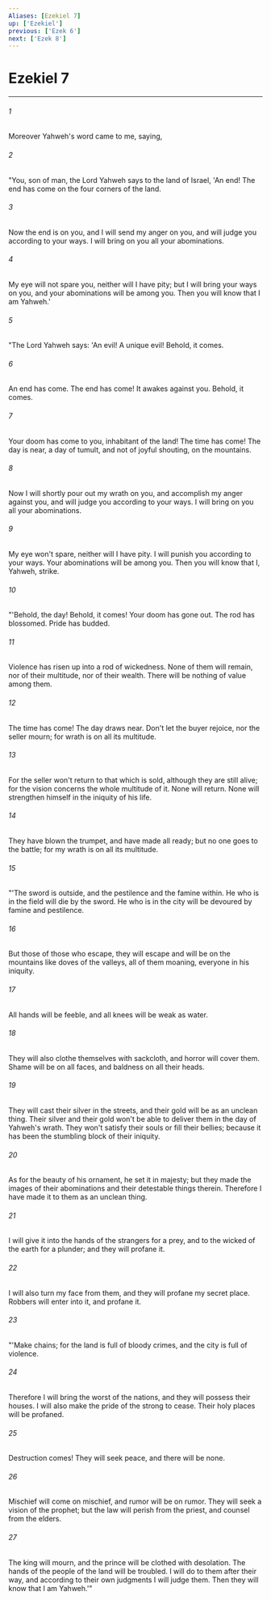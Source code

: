 ```yaml
---
Aliases: [Ezekiel 7]
up: ['Ezekiel']
previous: ['Ezek 6']
next: ['Ezek 8']
---
```

# Ezekiel 7
***





###### 1 

Moreover Yahweh's word came to me, saying, 



###### 2 

"You, son of man, the Lord Yahweh says to the land of Israel, 'An end! The end has come on the four corners of the land. 



###### 3 

Now the end is on you, and I will send my anger on you, and will judge you according to your ways. I will bring on you all your abominations. 



###### 4 

My eye will not spare you, neither will I have pity; but I will bring your ways on you, and your abominations will be among you. Then you will know that I am Yahweh.' 



###### 5 

"The Lord Yahweh says: 'An evil! A unique evil! Behold, it comes. 



###### 6 

An end has come. The end has come! It awakes against you. Behold, it comes. 



###### 7 

Your doom has come to you, inhabitant of the land! The time has come! The day is near, a day of tumult, and not of joyful shouting, on the mountains. 



###### 8 

Now I will shortly pour out my wrath on you, and accomplish my anger against you, and will judge you according to your ways. I will bring on you all your abominations. 



###### 9 

My eye won't spare, neither will I have pity. I will punish you according to your ways. Your abominations will be among you. Then you will know that I, Yahweh, strike. 



###### 10 

"'Behold, the day! Behold, it comes! Your doom has gone out. The rod has blossomed. Pride has budded. 



###### 11 

Violence has risen up into a rod of wickedness. None of them will remain, nor of their multitude, nor of their wealth. There will be nothing of value among them. 



###### 12 

The time has come! The day draws near. Don't let the buyer rejoice, nor the seller mourn; for wrath is on all its multitude. 



###### 13 

For the seller won't return to that which is sold, although they are still alive; for the vision concerns the whole multitude of it. None will return. None will strengthen himself in the iniquity of his life. 



###### 14 

They have blown the trumpet, and have made all ready; but no one goes to the battle; for my wrath is on all its multitude. 



###### 15 

"'The sword is outside, and the pestilence and the famine within. He who is in the field will die by the sword. He who is in the city will be devoured by famine and pestilence. 



###### 16 

But those of those who escape, they will escape and will be on the mountains like doves of the valleys, all of them moaning, everyone in his iniquity. 



###### 17 

All hands will be feeble, and all knees will be weak as water. 



###### 18 

They will also clothe themselves with sackcloth, and horror will cover them. Shame will be on all faces, and baldness on all their heads. 



###### 19 

They will cast their silver in the streets, and their gold will be as an unclean thing. Their silver and their gold won't be able to deliver them in the day of Yahweh's wrath. They won't satisfy their souls or fill their bellies; because it has been the stumbling block of their iniquity. 



###### 20 

As for the beauty of his ornament, he set it in majesty; but they made the images of their abominations and their detestable things therein. Therefore I have made it to them as an unclean thing. 



###### 21 

I will give it into the hands of the strangers for a prey, and to the wicked of the earth for a plunder; and they will profane it. 



###### 22 

I will also turn my face from them, and they will profane my secret place. Robbers will enter into it, and profane it. 



###### 23 

"'Make chains; for the land is full of bloody crimes, and the city is full of violence. 



###### 24 

Therefore I will bring the worst of the nations, and they will possess their houses. I will also make the pride of the strong to cease. Their holy places will be profaned. 



###### 25 

Destruction comes! They will seek peace, and there will be none. 



###### 26 

Mischief will come on mischief, and rumor will be on rumor. They will seek a vision of the prophet; but the law will perish from the priest, and counsel from the elders. 



###### 27 

The king will mourn, and the prince will be clothed with desolation. The hands of the people of the land will be troubled. I will do to them after their way, and according to their own judgments I will judge them. Then they will know that I am Yahweh.'"

